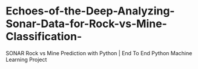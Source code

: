 # Echoes-of-the-Deep-Analyzing-Sonar-Data-for-Rock-vs-Mine-Classification-
SONAR Rock vs Mine Prediction with Python | End To End Python Machine Learning Project
